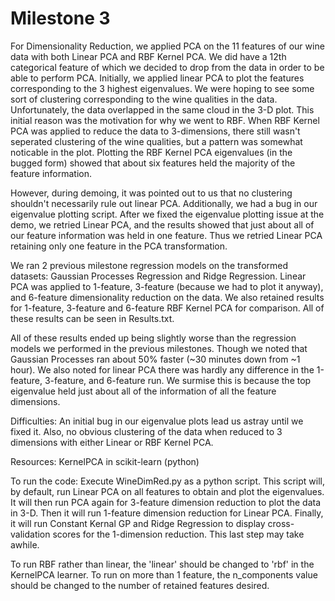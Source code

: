 Milestone 3
===========

For Dimensionality Reduction, we applied PCA on the 11 features of our wine data with both Linear PCA and RBF Kernel PCA. We did have a 12th categorical feature of which we decided to drop from the data in order to be able to perform PCA. Initially, we applied linear PCA to plot the features corresponding to the 3 highest eigenvalues. We were hoping to see some sort of clustering corresponding to the wine qualities in the data. Unfortunately, the data overlapped in the same cloud in the 3-D plot. This initial reason was the motivation for why we went to RBF. When RBF Kernel PCA was applied to reduce the data to 3-dimensions, there still wasn't seperated clustering of the wine qualities, but a pattern was somewhat noticable in the plot. Plotting the RBF Kernel PCA eigenvalues (in the bugged form) showed that about six features held the majority of the feature information.

However, during demoing, it was pointed out to us that no clustering shouldn't necessarily rule out linear PCA. Additionally, we had a bug in our eigenvalue plotting script. After we fixed the eigenvalue plotting issue at the demo, we retried Linear PCA, and the results showed that just about all of our feature information was held in one feature. Thus we retried Linear PCA retaining only one feature in the PCA transformation.

We ran 2 previous milestone regression models on the transformed datasets: Gaussian Processes Regression and Ridge Regression. Linear PCA was applied to 1-feature, 3-feature (because we had to plot it anyway), and 6-feature dimensionality reduction on the data. We also retained results for 1-feature, 3-feature and 6-feature RBF Kernel PCA for comparison. All of these results can be seen in Results.txt.

All of these results ended up being slightly worse than the regression models we performed in the previous milestones. Though we noted that Gaussian Processes ran about 50% faster (~30 minutes down from ~1 hour). We also noted for linear PCA there was hardly any difference in the 1-feature, 3-feature, and 6-feature run. We surmise this is because the top eigenvalue held just about all of the information of all the feature dimensions.

Difficulties: An initial bug in our eigenvalue plots lead us astray until we fixed it. Also, no obvious clustering of the data when reduced to 3 dimensions with either Linear or RBF Kernel PCA.

Resources: KernelPCA in scikit-learn (python)

To run the code: Execute WineDimRed.py as a python script. This script will, by default, run Linear PCA on all features to obtain and plot the eigenvalues. It will then run PCA again for 3-feature dimension reduction to plot the data in 3-D. Then it will run 1-feature dimension reduction for Linear PCA. Finally, it will run Constant Kernal GP and Ridge Regression to display cross-validation scores for the 1-dimension reduction. This last step may take awhile.

To run RBF rather than linear, the 'linear' should be changed to 'rbf' in the KernelPCA learner. To run on more than 1 feature, the n_components value should be changed to the number of retained features desired.
